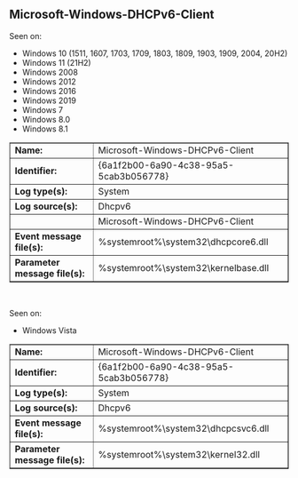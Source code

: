 ## Microsoft-Windows-DHCPv6-Client

Seen on:
* Windows 10 (1511, 1607, 1703, 1709, 1803, 1809, 1903, 1909, 2004, 20H2)
* Windows 11 (21H2)
* Windows 2008
* Windows 2012
* Windows 2016
* Windows 2019
* Windows 7
* Windows 8.0
* Windows 8.1

<table border="1" class="docutils">
  <tbody>
    <tr>
      <td><b>Name:</b></td>
      <td>Microsoft-Windows-DHCPv6-Client</td>
    </tr>
    <tr>
      <td><b>Identifier:</b></td>
      <td>{6a1f2b00-6a90-4c38-95a5-5cab3b056778}</td>
    </tr>
    <tr>
      <td><b>Log type(s):</b></td>
      <td>System</td>
    </tr>
    <tr>
      <td><b>Log source(s):</b></td>
      <td>Dhcpv6</td>
    </tr>
    <tr>
      <td>&nbsp;</td>
      <td>Microsoft-Windows-DHCPv6-Client</td>
    </tr>
    <tr>
      <td><b>Event message file(s):</b></td>
      <td>%systemroot%\system32\dhcpcore6.dll</td>
    </tr>
    <tr>
      <td><b>Parameter message file(s):</b></td>
      <td>%systemroot%\system32\kernelbase.dll</td>
    </tr>
  </tbody>
</table>

&nbsp;

Seen on:
* Windows Vista

<table border="1" class="docutils">
  <tbody>
    <tr>
      <td><b>Name:</b></td>
      <td>Microsoft-Windows-DHCPv6-Client</td>
    </tr>
    <tr>
      <td><b>Identifier:</b></td>
      <td>{6a1f2b00-6a90-4c38-95a5-5cab3b056778}</td>
    </tr>
    <tr>
      <td><b>Log type(s):</b></td>
      <td>System</td>
    </tr>
    <tr>
      <td><b>Log source(s):</b></td>
      <td>Dhcpv6</td>
    </tr>
    <tr>
      <td><b>Event message file(s):</b></td>
      <td>%systemroot%\system32\dhcpcsvc6.dll</td>
    </tr>
    <tr>
      <td><b>Parameter message file(s):</b></td>
      <td>%systemroot%\system32\kernel32.dll</td>
    </tr>
  </tbody>
</table>

&nbsp;

